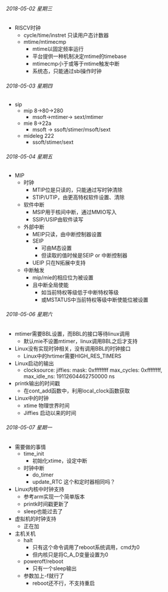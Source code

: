 ###### 2018-05-02 星期三

- RISCV时钟
  - cycle/time/instret 只读用户态计数器
  - mtime/mtimecmp
    - mtime以固定频率运行
    - 平台提供一种机制决定mtime的timebase
    - mtimecmp小于或等于mtime触发中断
    - 系统态，只能通过sbi操作时钟

###### 2018-05-03 星期四

- sip
  - mip 8->80->280
    - msoft->mtimer-> sext/mtimer
  - mie 8->22a
    - msoft -> ssoft/stimer/msoft/sext
  - mideleg 222
    - ssoft/stimer/sext

###### 2018-05-04 星期五

- MIP
  - 时钟
    - MTIP位是只读的，只能通过写时钟清除
    - STIP/UTIP，由更高特权软件设置、清除
  - 软件中断
    - MSIP用于核间中断，通过MMIO写入
    - SSIP/USIP由软件读写
  - 外部中断
    - MEIP只读，由中断控制器设置
    - SEIP
      - 可由M态设置
      - 但读取的值时候是SEIP or 中断控制器
    - UEIP 只在N拓展中支持
  - 中断触发
    - mip/mie的相应位为被设置
    - 且中断全局使能
      - 如当前特权等级低于中断特权等级
      - 或MSTATUS中当前特权等级中断使能位被设置

###### 2018-05-06 星期六

- mtimer需要BBL设置，而BBL的接口等待linux调用
  - 默认mie不设置mtimer，linux调用BBL之后才支持
- Linux没有实现时钟相关，没有调用BBL的时钟接口
  - Linux中的hrtimer需要HIGH_RES_TIMERS
- Linux启动的输出
  - clocksource: jiffies: mask: 0xffffffff max_cycles: 0xffffffff, max_idle_ns: 19112604462750000 ns
- printk输出的时间戳
  - 在cont_add函数中，利用local_clock函数获取
- Linux中的时钟
  - xtime 物理世界时间
  - Jiffies 启动以来的时间

###### 2018-05-07 星期一

- 需要做的事情
  - time_init
    - 初始化xtime，设定中断
  - 时钟中断
    - do_timer
    - update_RTC 这个和定时器相同吗？
- Linux内核中时钟支持
  - 参考arm实现一个简单版本
  - printk时间戳更新了
  - sleep也能过去了
- 虚拟机的时钟支持
  - 正在加
- 主机关机
  - halt
    - 只有这个命令调用了reboot系统调用，cmd为0
    - 但内核只是将C_A_D变量设置为0
  - poweroff/reboot
    - 只有一个sleep输出
  - 参数加上-f就行了
    - reboot还不行，不支持重启